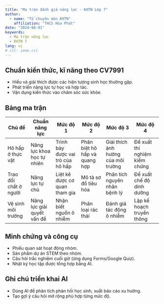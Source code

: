 ```yaml
---
title: "Ma trận đánh giá năng lực - KHTN Lớp 7"
author:
  - name: "Tổ chuyên môn KHTN"
    affiliation: "THCS Hòa Phát"
date: "2024-08-01"
keywords:
  - Ma trận năng lực
  - KHTN 7
lang: vi
# csl: ieee.csl
---
```


## Chuẩn kiến thức, kĩ năng theo CV7991
- Hiểu và giải thích được các hiện tượng sinh học thường gặp.
- Phát triển năng lực tự học và hợp tác.
- Vận dụng kiến thức vào chăm sóc sức khỏe.

## Bảng ma trận

| Chủ đề | Chuẩn năng lực | Mức độ 1 | Mức độ 2 | Mức độ 3 | Mức độ 4 |
|--------|----------------|----------|----------|----------|----------|
| Hô hấp ở thực vật | Năng lực khoa học tự nhiên | Trình bày được vai trò của hô hấp | Phân biệt hô hấp và quang hợp | Giải thích ảnh hưởng của môi trường | Đề xuất thí nghiệm kiểm chứng |
| Trao đổi chất ở người | Năng lực tự chủ | Liệt kê được cơ quan tham gia | Mô tả sơ đồ tiêu hóa | Phân tích nguyên nhân bệnh lý | Đề xuất chế độ dinh dưỡng |
| Vệ sinh môi trường | Năng lực giải quyết vấn đề | Nhận biết nguồn ô nhiễm | Phân loại rác thải | Đánh giá tác động ô nhiễm | Lập kế hoạch truyền thông |

## Minh chứng và công cụ
- Phiếu quan sát hoạt động nhóm.
- Sản phẩm dự án STEM theo nhóm.
- Câu hỏi trắc nghiệm cuối giờ (ứng dụng Forms/Google Quiz).
- Nhật ký học tập được tổng hợp bằng AI.

## Ghi chú triển khai AI
- Dùng AI để phân tích phản hồi học sinh, xuất báo cáo xu hướng.
- Tạo gợi ý câu hỏi mở rộng phù hợp từng mức độ.

